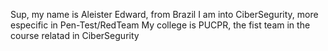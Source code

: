 Sup, my name is Aleister Edward, from Brazil
I am into CiberSegurity, more especific in Pen-Test/RedTeam
My college is PUCPR, the fist team in the course relatad in CiberSegurity
